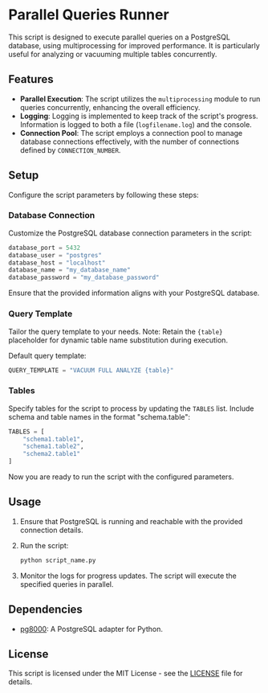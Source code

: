 # Parallel Queries Runner

This script is designed to execute parallel queries on a PostgreSQL database, using multiprocessing for improved performance. 
It is particularly useful for analyzing or vacuuming multiple tables concurrently.

## Features

- **Parallel Execution**: The script utilizes the `multiprocessing` module to run queries concurrently, enhancing the overall efficiency.
- **Logging**: Logging is implemented to keep track of the script's progress. Information is logged to both a file (`logfilename.log`) and the console.
- **Connection Pool**: The script employs a connection pool to manage database connections effectively, with the number of connections defined by `CONNECTION_NUMBER`.


## Setup

Configure the script parameters by following these steps:

### Database Connection

Customize the PostgreSQL database connection parameters in the script:

```python
database_port = 5432
database_user = "postgres"
database_host = "localhost"
database_name = "my_database_name"
database_password = "my_database_password"
```

Ensure that the provided information aligns with your PostgreSQL database.

### Query Template

Tailor the query template to your needs. Note: Retain the `{table}` placeholder for dynamic table name substitution during execution.

Default query template:

```python
QUERY_TEMPLATE = "VACUUM FULL ANALYZE {table}"
```

### Tables

Specify tables for the script to process by updating the `TABLES` list. Include schema and table names in the format "schema.table":

```python
TABLES = [
    "schema1.table1",
    "schema1.table2",
    "schema2.table1"
]
```

Now you are ready to run the script with the configured parameters.

## Usage

1. Ensure that PostgreSQL is running and reachable with the provided connection details.
2. Run the script:

    ```bash
    python script_name.py
    ```

3. Monitor the logs for progress updates. The script will execute the specified queries in parallel.

## Dependencies

- [pg8000](https://github.com/mfenniak/pg8000): A PostgreSQL adapter for Python.


## License

This script is licensed under the MIT License - see the [LICENSE](LICENSE) file for details.
